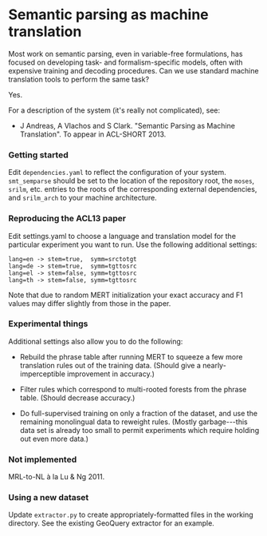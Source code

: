 # Semantic parsing as machine translation

Most work on semantic parsing, even in variable-free formulations, has focused
on developing task- and formalism-specific models, often with expensive
training and decoding procedures. Can we use standard machine translation tools
to perform the same task? 

Yes. 

For a description of the system (it's really not complicated), see:

- J Andreas, A Vlachos and S Clark. "Semantic Parsing as Machine
  Translation". To appear in ACL-SHORT 2013.

### Getting started

Edit `dependencies.yaml` to reflect the configuration of your system.
`smt_semparse` should be set to the location of the repository root, the
`moses`, `srilm`, etc. entries to the roots of the corresponding external
dependencies, and `srilm_arch` to your machine architecture.

### Reproducing the ACL13 paper

Edit settings.yaml to choose a language and translation model for the particular
experiment you want to run. Use the following additional settings:

    lang=en -> stem=true,  symm=srctotgt
    lang=de -> stem=true,  symm=tgttosrc
    lang=el -> stem=false, symm=tgttosrc
    lang=th -> stem=false, symm=tgttosrc

Note that due to random MERT initialization your exact accuracy and F1 values
may differ slightly from those in the paper.

### Experimental things

Additional settings also allow you to do the following:

- Rebuild the phrase table after running MERT to squeeze a few more translation
  rules out of the training data. (Should give a nearly-imperceptible
  improvement in accuracy.)

- Filter rules which correspond to multi-rooted forests from the phrase table.
  (Should decrease accuracy.)

- Do full-supervised training on only a fraction of the dataset, and use the
  remaining monolingual data to reweight rules. (Mostly garbage---this data set
  is already too small to permit experiments which require holding out even more
  data.)

### Not implemented

MRL-to-NL &agrave; la Lu &amp; Ng 2011.

### Using a new dataset

Update `extractor.py` to create appropriately-formatted files in the working
directory. See the existing GeoQuery extractor for an example.
